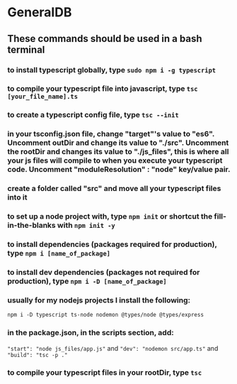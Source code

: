 # GeneralDB


## These commands should be used in a bash terminal
### to install typescript globally, type ```sudo npm i -g typescript```

### to compile your typescript file into javascript, type ```tsc [your_file_name].ts```

### to create a typescript config file, type ```tsc --init```

### in your tsconfig.json file, change "target"'s value to "es6". Uncomment outDir and change its value to "./src". Uncomment the rootDir and changes its value to "./js_files", this is where all your js files will compile to when you execute your typescript code. Uncomment "moduleResolution" : "node" key/value pair.

### create a folder called "src" and move all your typescript files into it

### to set up a node project with, type ```npm init``` or shortcut the fill-in-the-blanks with ```npm init -y```

### to install dependencies (packages required for production), type ```npm i [name_of_package]```
### to install dev dependencies (packages not required for production), type ```npm i -D [name_of_package]```

### usually for my nodejs projects I install the following:
```npm i -D typescript ts-node nodemon @types/node @types/express```

### in the package.json, in the scripts section, add:
```"start": "node js_files/app.js"``` and ```"dev": "nodemon src/app.ts"``` and ```"build": "tsc -p ."```

### to compile your typescript files in your rootDir, type ```tsc```



